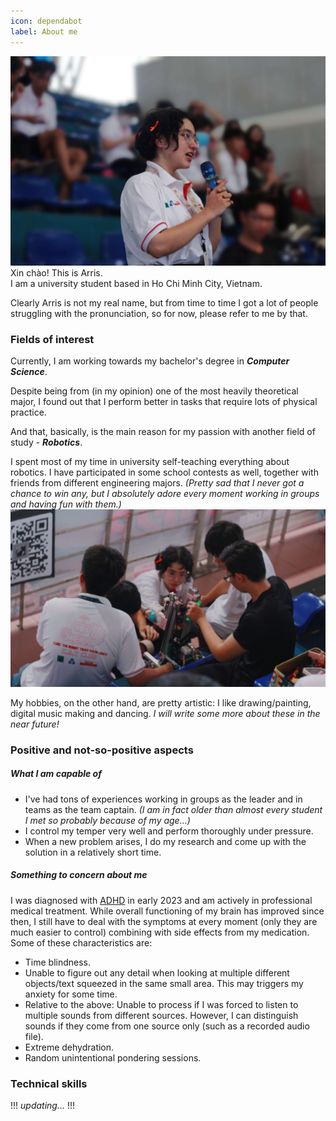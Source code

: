 ```yaml
---
icon: dependabot
label: About me
---
```


![](/about-me1.jpg)
Xin chào! This is Arris.\
I am a university student based in Ho Chi Minh City, Vietnam.

Clearly Arris is not my real name, but from time to time I got a lot of people struggling with the pronunciation, so for now, please refer to me by that.

### Fields of interest
Currently, I am working towards my bachelor's degree in ***Computer Science***.

Despite being from (in my opinion) one of the most heavily theoretical major, I found out that I perform better in tasks that require lots of physical practice.

And that, basically, is the main reason for my passion with another field of study - ***Robotics***.

I spent most of my time in university self-teaching everything about robotics. I have participated in some school contests as well, together with friends from different engineering majors. *(Pretty sad that I never got a chance to win any, but I absolutely adore every moment working in groups and having fun with them.)*
![](/about-me2.jpg)

My hobbies, on the other hand, are pretty artistic: I like drawing/painting, digital music making and dancing. *I will write some more about these in the near future!*

### Positive and not-so-positive aspects
##### What I am capable of
- I've had tons of experiences working in groups as the leader and in teams as the team captain. *(I am in fact older than almost every student I met so probably because of my age...)*
- I control my temper very well and perform thoroughly under pressure.
- When a new problem arises, I do my research and come up with the solution in a relatively short time.

##### Something to concern about me
I was diagnosed with [ADHD](https://adhdclinic.co.uk/what-is-adhd-introduction/) in early 2023 and am actively in professional medical treatment. While overall functioning of my brain has improved since then, I still have to deal with the symptoms at every moment (only they are much easier to control) combining with side effects from my medication. Some of these characteristics are:
- Time blindness.
- Unable to figure out any detail when looking at multiple different objects/text squeezed in the same small area. This may triggers my anxiety for some time.
- Relative to the above: Unable to process if I was forced to listen to multiple sounds from different sources. However, I can distinguish sounds if they come from one source only (such as a recorded audio file).
- Extreme dehydration.
- Random unintentional pondering sessions.

### Technical skills
!!!
*updating...*
!!!